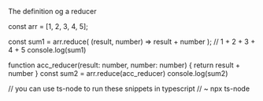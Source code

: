 The definition og a reducer


const arr = [1, 2, 3, 4, 5];

const sum1 = arr.reduce(
  (result, number) => result + number
); // 1 + 2 + 3 + 4 + 5
console.log(sum1)

function acc_reducer(result: number, number: number) {
  return result + number
}
const sum2 = arr.reduce(acc_reducer)
console.log(sum2)

// you can use ts-node to run these snippets in typescript
// ~ npx ts-node
